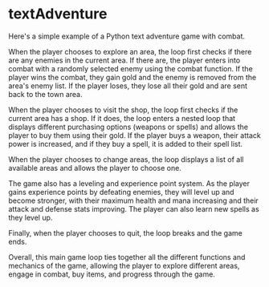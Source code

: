 # textAdventure
Here's a simple example of a Python text adventure game with combat.

When the player chooses to explore an area, the loop first checks if there are any enemies in the current area. If there are, the player enters into combat with a randomly selected enemy using the combat function. If the player wins the combat, they gain gold and the enemy is removed from the area's enemy list. If the player loses, they lose all their gold and are sent back to the town area.

When the player chooses to visit the shop, the loop first checks if the current area has a shop. If it does, the loop enters a nested loop that displays different purchasing options (weapons or spells) and allows the player to buy them using their gold. If the player buys a weapon, their attack power is increased, and if they buy a spell, it is added to their spell list.

When the player chooses to change areas, the loop displays a list of all available areas and allows the player to choose one.

The game also has a leveling and experience point system. As the player gains experience points by defeating enemies, they will level up and become stronger, with their maximum health and mana increasing and their attack and defense stats improving. The player can also learn new spells as they level up.

Finally, when the player chooses to quit, the loop breaks and the game ends.

Overall, this main game loop ties together all the different functions and mechanics of the game, allowing the player to explore different areas, engage in combat, buy items, and progress through the game.
